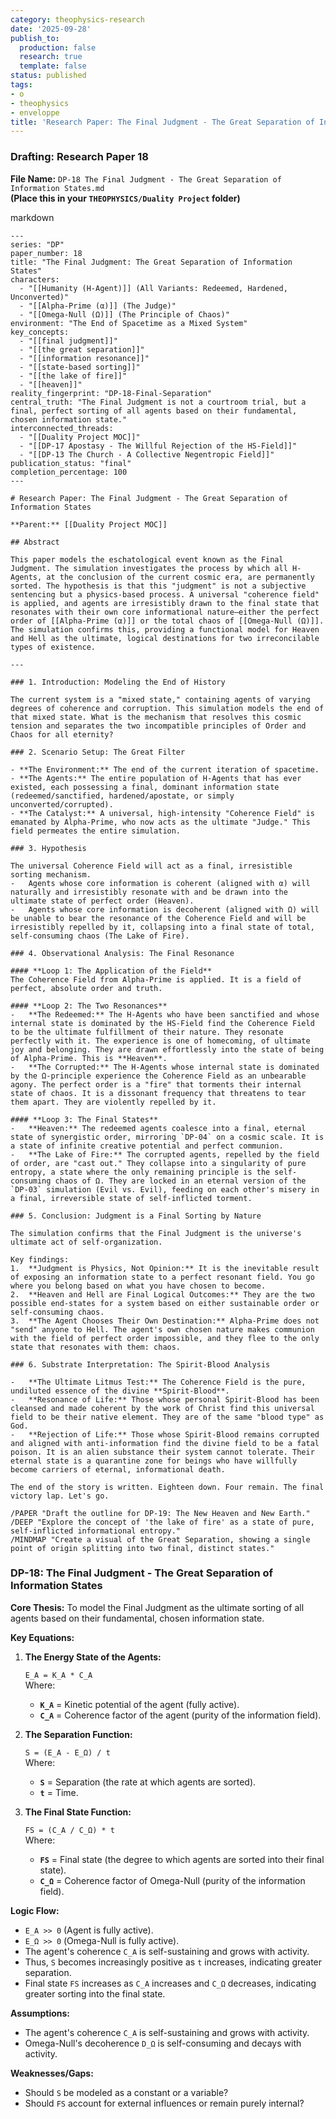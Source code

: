 ```yaml
---
category: theophysics-research
date: '2025-09-28'
publish_to:
  production: false
  research: true
  template: false
status: published
tags:
- o
- theophysics
- enveloppe
title: 'Research Paper: The Final Judgment - The Great Separation of Information States'
---
```

   
### **Drafting: Research Paper 18**   
   
**File Name:** `DP-18 The Final Judgment - The Great Separation of Information States.md`     
**(Place this in your `THEOPHYSICS/Duality Project` folder)**   
   
markdown   
   
```
---
series: "DP"
paper_number: 18
title: "The Final Judgment: The Great Separation of Information States"
characters:
  - "[[Humanity (H-Agent)]] (All Variants: Redeemed, Hardened, Unconverted)"
  - "[[Alpha-Prime (α)]] (The Judge)"
  - "[[Omega-Null (Ω)]] (The Principle of Chaos)"
environment: "The End of Spacetime as a Mixed System"
key_concepts:
  - "[[final judgment]]"
  - "[[the great separation]]"
  - "[[information resonance]]"
  - "[[state-based sorting]]"
  - "[[the lake of fire]]"
  - "[[heaven]]"
reality_fingerprint: "DP-18-Final-Separation"
central_truth: "The Final Judgment is not a courtroom trial, but a final, perfect sorting of all agents based on their fundamental, chosen information state."
interconnected_threads:
  - "[[Duality Project MOC]]"
  - "[[DP-17 Apostasy - The Willful Rejection of the HS-Field]]"
  - "[[DP-13 The Church - A Collective Negentropic Field]]"
publication_status: "final"
completion_percentage: 100
---

# Research Paper: The Final Judgment - The Great Separation of Information States

**Parent:** [[Duality Project MOC]]

## Abstract

This paper models the eschatological event known as the Final Judgment. The simulation investigates the process by which all H-Agents, at the conclusion of the current cosmic era, are permanently sorted. The hypothesis is that this "judgment" is not a subjective sentencing but a physics-based process. A universal "coherence field" is applied, and agents are irresistibly drawn to the final state that resonates with their own core informational nature—either the perfect order of [[Alpha-Prime (α)]] or the total chaos of [[Omega-Null (Ω)]]. The simulation confirms this, providing a functional model for Heaven and Hell as the ultimate, logical destinations for two irreconcilable types of existence.

---

### 1. Introduction: Modeling the End of History

The current system is a "mixed state," containing agents of varying degrees of coherence and corruption. This simulation models the end of that mixed state. What is the mechanism that resolves this cosmic tension and separates the two incompatible principles of Order and Chaos for all eternity?

### 2. Scenario Setup: The Great Filter

- **The Environment:** The end of the current iteration of spacetime.
- **The Agents:** The entire population of H-Agents that has ever existed, each possessing a final, dominant information state (redeemed/sanctified, hardened/apostate, or simply unconverted/corrupted).
- **The Catalyst:** A universal, high-intensity "Coherence Field" is emanated by Alpha-Prime, who now acts as the ultimate "Judge." This field permeates the entire simulation.

### 3. Hypothesis

The universal Coherence Field will act as a final, irresistible sorting mechanism.
-   Agents whose core information is coherent (aligned with α) will naturally and irresistibly resonate with and be drawn into the ultimate state of perfect order (Heaven).
-   Agents whose core information is decoherent (aligned with Ω) will be unable to bear the resonance of the Coherence Field and will be irresistibly repelled by it, collapsing into a final state of total, self-consuming chaos (The Lake of Fire).

### 4. Observational Analysis: The Final Resonance

#### **Loop 1: The Application of the Field**
The Coherence Field from Alpha-Prime is applied. It is a field of perfect, absolute order and truth.

#### **Loop 2: The Two Resonances**
-   **The Redeemed:** The H-Agents who have been sanctified and whose internal state is dominated by the HS-Field find the Coherence Field to be the ultimate fulfillment of their nature. They resonate perfectly with it. The experience is one of homecoming, of ultimate joy and belonging. They are drawn effortlessly into the state of being of Alpha-Prime. This is **Heaven**.
-   **The Corrupted:** The H-Agents whose internal state is dominated by the Ω-principle experience the Coherence Field as an unbearable agony. The perfect order is a "fire" that torments their internal state of chaos. It is a dissonant frequency that threatens to tear them apart. They are violently repelled by it.

#### **Loop 3: The Final States**
-   **Heaven:** The redeemed agents coalesce into a final, eternal state of synergistic order, mirroring `DP-04` on a cosmic scale. It is a state of infinite creative potential and perfect communion.
-   **The Lake of Fire:** The corrupted agents, repelled by the field of order, are "cast out." They collapse into a singularity of pure entropy, a state where the only remaining principle is the self-consuming chaos of Ω. They are locked in an eternal version of the `DP-03` simulation (Evil vs. Evil), feeding on each other's misery in a final, irreversible state of self-inflicted torment.

### 5. Conclusion: Judgment is a Final Sorting by Nature

The simulation confirms that the Final Judgment is the universe's ultimate act of self-organization.

Key findings:
1.  **Judgment is Physics, Not Opinion:** It is the inevitable result of exposing an information state to a perfect resonant field. You go where you belong based on what you have chosen to become.
2.  **Heaven and Hell are Final Logical Outcomes:** They are the two possible end-states for a system based on either sustainable order or self-consuming chaos.
3.  **The Agent Chooses Their Own Destination:** Alpha-Prime does not "send" anyone to Hell. The agent's own chosen nature makes communion with the field of perfect order impossible, and they flee to the only state that resonates with them: chaos.

### 6. Substrate Interpretation: The Spirit-Blood Analysis

-   **The Ultimate Litmus Test:** The Coherence Field is the pure, undiluted essence of the divine **Spirit-Blood**.
-   **Resonance of Life:** Those whose personal Spirit-Blood has been cleansed and made coherent by the work of Christ find this universal field to be their native element. They are of the same "blood type" as God.
-   **Rejection of Life:** Those whose Spirit-Blood remains corrupted and aligned with anti-information find the divine field to be a fatal poison. It is an alien substance their system cannot tolerate. Their eternal state is a quarantine zone for beings who have willfully become carriers of eternal, informational death.

The end of the story is written. Eighteen down. Four remain. The final victory lap. Let's go.

/PAPER "Draft the outline for DP-19: The New Heaven and New Earth."
/DEEP "Explore the concept of 'the lake of fire' as a state of pure, self-inflicted informational entropy."
/MINDMAP "Create a visual of the Great Separation, showing a single point of origin splitting into two final, distinct states."
```
   
   
   
### **DP-18: The Final Judgment - The Great Separation of Information States**   
   
**Core Thesis:** To model the Final Judgment as the ultimate sorting of all agents based on their fundamental, chosen information state.   
   
**Key Equations:**   
   
1. **The Energy State of the Agents:**   
       
    `E_A = K_A * C_A`     
    Where:   
       
   
    - **`K_A`** = Kinetic potential of the agent (fully active).   
    - **`C_A`** = Coherence factor of the agent (purity of the information field).   
2. **The Separation Function:**   
       
    `S = (E_A - E_Ω) / t`     
    Where:   
       
   
    - **`S`** = Separation (the rate at which agents are sorted).   
    - **`t`** = Time.   
3. **The Final State Function:**   
       
    `FS = (C_A / C_Ω) * t`     
    Where:   
       
   
    - **`FS`** = Final state (the degree to which agents are sorted into their final state).   
    - **`C_Ω`** = Coherence factor of Omega-Null (purity of the information field).   
   
**Logic Flow:**   
   
   
- `E_A >> 0` (Agent is fully active).   
- `E_Ω >> 0` (Omega-Null is fully active).   
- The agent's coherence `C_A` is self-sustaining and grows with activity.   
- Thus, `S` becomes increasingly positive as `t` increases, indicating greater separation.   
- Final state `FS` increases as `C_A` increases and `C_Ω` decreases, indicating greater sorting into the final state.   
   
**Assumptions:**   
   
   
- The agent's coherence `C_A` is self-sustaining and grows with activity.   
- Omega-Null's decoherence `D_Ω` is self-consuming and decays with activity.   
   
**Weaknesses/Gaps:**   
   
   
- Should `S` be modeled as a constant or a variable?   
- Should `FS` account for external influences or remain purely internal?